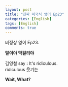 ```yaml
---
layout: post
title: "진짜 미국식 영어 Ep23"
categories: [English]
tags: [English]
comments: true
---
```


비정상 영어 Ep23.

<b>말이야 막걸리야</b>

김영철 say : It's ridiculous. <br> 
ridiculous 웃기는

<b>Wait, What?</b>
